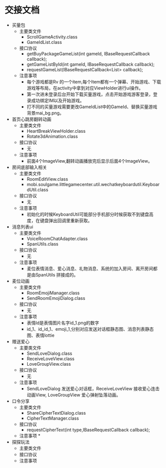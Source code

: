 交接文档
=========
* 买量包
  * 主要类文件
      * ScrollGameActivity.class
      * GameIdList.class
  * 接口协议
      * getBuyPackageGameList(int gameId, IBaseRequestCallback<BuyPackageGameList> callback);
      * getGameListById(int gameId, IBaseRequestCallback<IdGetGameInfo> callback);
      * requestGameList(IBaseRequestCallback<List<GameList>> callback);
  * 注意事项
      * 每个游戏都是Rv 的一个item,每个Item都有一个弹幕、开始游戏、下载游戏等布局，在activity中拿到对应ViewHolder进行ui操作。
      * 第一次进未登录后台开始下载买量游戏，点击开始游戏游客登录，登录成功绑定IM以及开始游戏。
      * 打不同的买量游戏需要更改GameIdList中的GameId、替换买量游戏背景mai_bg.png。
* 首页心跳房翻转动画
  * 主要类文件
    * HeartBreakViewHolder.class
    * Rotate3dAnimation.class
  * 接口协议
    * 无
  * 注意事项
    * 前面4个ImageView,翻转动画播放完后显示后面4个ImageView。
* 房间底部输入相关
  * 主要类文件
    * RoomEditView.class
    * mobi.soulgame.littlegamecenter.util.wechatkeyboardutil.KeyboardUtil.class
  * 接口协议
    * 无
  * 注意事项
    * 初始化的时候KeyboardUtil可能部分手机部分时候获取不到键盘高度，在键盘弹出回调里重新获取。
* 消息列表ui
  * 主要类文件
    * VoiceRoomChatAdapter.class
    * SpanUtils.class
  * 接口协议
    * 无
  * 注意事项
    * 麦位表情消息、爱心消息、礼物消息、系统的加入房间、离开房间都是由SpanUtils 拼接成的。
* 麦位动画
  * 主要类文件
    * RoomEmojiManager.class
    * SendRoomEmojiDialog.class
  * 接口协议
    * 无
  * 注意事项
    * 表情Id是表情图片名字id_1.png的数字
    * id_1、id_id_1、emoji_1,分别对应发送对话框静态图、消息列表静态图、表情lottie
* 赠送爱心
  * 主要类文件
    * SendLoveDialog.class
    * ReceiveLoveView.class
    * LoveGroupView.class
  * 接口协议
    * 无
  * 注意事项
    * SendLoveDialog 发送爱心对话框，ReceiveLoveView 接收爱心连击动画View, LoveGroupView 爱心弹射坠落动画。
* 口令分享
  * 主要类文件
    * ShareCipherTextDialog.class
    * CipherTextManager.class
  * 接口协议
    * requestCipherText(int type,IBaseRequestCallback<CipherTextModel> callback);
  * 注意事项
    * 
* 探探玩法
  * 主要类文件
  * 接口协议
  * 注意事项
